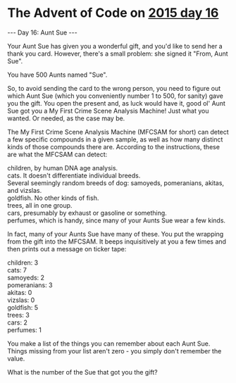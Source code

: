 # The Advent of Code on [2015 day 16](https://adventofcode.com/2015/day/16)

--- Day 16: Aunt Sue ---

Your Aunt Sue has given you a wonderful gift, and you'd like to send her a thank you card.  However, there's a small problem: she signed it "From, Aunt Sue".

You have 500 Aunts named "Sue".

So, to avoid sending the card to the wrong person, you need to figure out which Aunt Sue (which you conveniently number 1 to 500, for sanity) gave you the gift.  You open the present and, as luck would have it, good ol' Aunt Sue got you a My First Crime Scene Analysis Machine!  Just what you wanted.  Or needed, as the case may be.

The My First Crime Scene Analysis Machine (MFCSAM for short) can detect a few specific compounds in a given sample, as well as how many distinct kinds of those compounds there are. According to the instructions, these are what the MFCSAM can detect:

children, by human DNA age analysis.\
cats.  It doesn't differentiate individual breeds.\
Several seemingly random breeds of dog: samoyeds, pomeranians, akitas, and vizslas.\
goldfish.  No other kinds of fish.\
trees, all in one group.\
cars, presumably by exhaust or gasoline or something.\
perfumes, which is handy, since many of your Aunts Sue wear a few kinds.

In fact, many of your Aunts Sue have many of these.  You put the wrapping from the gift into the MFCSAM.  It beeps inquisitively at you a few times and then prints out a message on ticker tape:

children: 3\
cats: 7\
samoyeds: 2\
pomeranians: 3\
akitas: 0\
vizslas: 0\
goldfish: 5\
trees: 3\
cars: 2\
perfumes: 1

You make a list of the things you can remember about each Aunt Sue.  Things missing from your list aren't zero - you simply don't remember the value.

What is the number of the Sue that got you the gift?